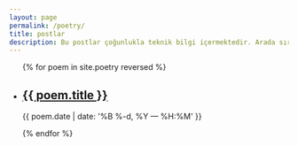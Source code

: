 ```yaml
---
layout: page
permalink: /poetry/
title: postlar
description: Bu postlar çoğunlukla teknik bilgi içermektedir. Arada sırada ingilizce yazılmış postlar da olabilir...:)
---
```


<ul class="post-list">
{% for poem in site.poetry reversed %}
    <li>
        <h2><a class="poem-title" href="{{ poem.url | prepend: site.baseurl }}">{{ poem.title }}</a></h2>
        <p class="post-meta">{{ poem.date | date: '%B %-d, %Y — %H:%M' }}</p>
      </li>
{% endfor %}
</ul>
